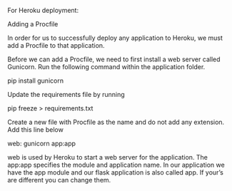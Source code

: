 For Heroku deployment:

Adding a Procfile

In order for us to successfully deploy any application to Heroku, we must add a Procfile to that application.

Before we can add a Procfile, we need to first install a web server called Gunicorn. Run the following command within the application folder.

pip install gunicorn

Update the requirements file by running

pip freeze > requirements.txt

Create a new file with Procfile as the name and do not add any extension. Add this line below

web: gunicorn app:app

web is used by Heroku to start a web server for the application. The app:app specifies the module and application name. In our application we have the app module and our flask application is also called app. If your’s are different you can change them.